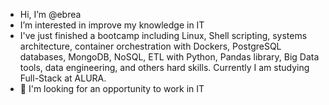 - Hi, I’m @ebrea
- I’m interested in improve my knowledge in IT
- I've just finished a bootcamp including Linux, Shell scripting, systems architecture, container orchestration with Dockers, PostgreSQL databases, MongoDB, NoSQL, ETL with Python, Pandas library, Big Data tools, data engineering, and others hard skills. Currently I am studying Full-Stack at ALURA.
-  👀 I'm looking for an opportunity to work in IT

<!---
ebrea/ebrea is a ✨ special ✨ repository because its `README.md` (this file) appears on your GitHub profile.
You can click the Preview link to take a look at your changes.
--->
